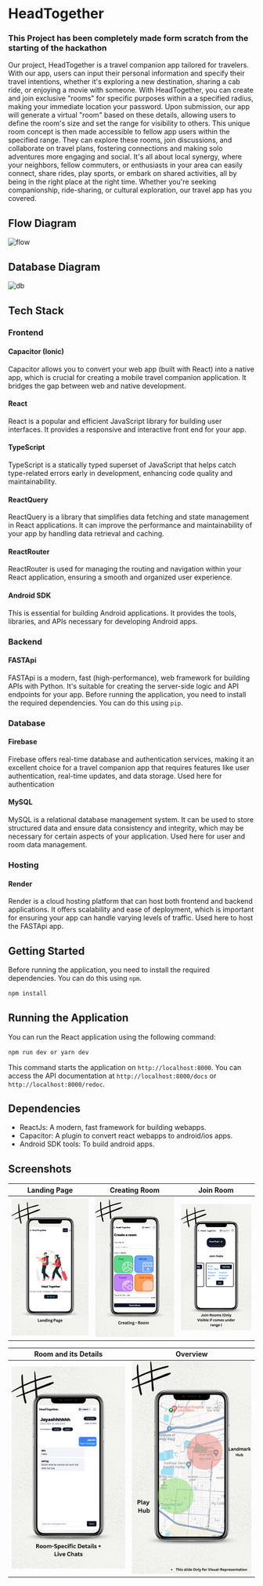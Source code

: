 # HeadTogether
### This Project has been completely made form scratch from the starting of the hackathon
Our project, HeadTogether is a travel companion app tailored for travelers. With our app, users can input their personal information and specify their travel intentions, whether it's exploring a new destination, sharing a cab ride, or enjoying a movie with someone. With HeadTogether, you can create and join exclusive "rooms" for specific purposes within a a specified radius, making your immediate location your password. Upon submission, our app will generate a virtual "room" based on these details, allowing users to define the room's size and set the range for visibility to others. This unique room concept is then made accessible to fellow app users within the specified range. They can explore these rooms, join discussions, and collaborate on travel plans, fostering connections and making solo adventures more engaging and social.  It's all about local synergy, where your neighbors, fellow commuters, or enthusiasts in your area can easily connect, share rides, play sports, or embark on shared activities, all by being in the right place at the right time. Whether you're seeking companionship, ride-sharing, or cultural exploration, our travel app has you covered. 

## Flow Diagram
![flow](images/flow.png)
## Database Diagram
![db](images/db.png)

## Tech Stack
### Frontend 
#### Capacitor (Ionic)
Capacitor allows you to convert your web app (built with React) into a native app, which is crucial for creating a mobile travel companion application. It bridges the gap between web and native development.

#### React
React is a popular and efficient JavaScript library for building user interfaces. It provides a responsive and interactive front end for your app.

#### TypeScript
TypeScript is a statically typed superset of JavaScript that helps catch type-related errors early in development, enhancing code quality and maintainability.

#### ReactQuery
ReactQuery is a library that simplifies data fetching and state management in React applications. It can improve the performance and maintainability of your app by handling data retrieval and caching.

#### ReactRouter
ReactRouter is used for managing the routing and navigation within your React application, ensuring a smooth and organized user experience.

#### Android SDK
This is essential for building Android applications. It provides the tools, libraries, and APIs necessary for developing Android apps.

### Backend 
#### FASTApi
FASTApi is a modern, fast (high-performance), web framework for building APIs with Python. It's suitable for creating the server-side logic and API endpoints for your app.
Before running the application, you need to install the required dependencies. You can do this using `pip`.

### Database
#### Firebase 
Firebase offers real-time database and authentication services, making it an excellent choice for a travel companion app that requires features like user authentication, real-time updates, and data storage. Used here for authentication

#### MySQL
MySQL is a relational database management system. It can be used to store structured data and ensure data consistency and integrity, which may be necessary for certain aspects of your application. Used here for user and room data management.

### Hosting
#### Render
Render is a cloud hosting platform that can host both frontend and backend applications. It offers scalability and ease of deployment, which is important for ensuring your app can handle varying levels of traffic. Used here to host the FASTApi app.


## Getting Started

Before running the application, you need to install the required dependencies. You can do this using `npm`.

```bash
npm install 
```

## Running the Application

You can run the React application using the following command:

```bash
npm run dev or yarn dev
```

This command starts the application on `http://localhost:8000`. You can access the API documentation at `http://localhost:8000/docs` or `http://localhost:8000/redoc`.

## Dependencies

- ReactJs: A modern, fast framework for building webapps.
- Capacitor: A plugin to convert react webapps to android/ios apps.
- Android SDK tools: To build android apps.

## Screenshots
| Landing Page                        | Creating Room                       | Join Room                                   |
| ----------------------------------- | ----------------------------------- | ------------------------------------------- |
| ![5](https://github.com/HashSociety/hackout_backend/blob/master/images/5.png?raw=true)                  | ![2](https://github.com/HashSociety/hackout_backend/blob/master/images/2.png?raw=true)                  | ![3](https://github.com/HashSociety/hackout_backend/blob/master/images/3.png?raw=true)                    |

| Room and its Details                | Overview                            |
| ----------------------------------- | ----------------------------------- | 
| ![4](https://github.com/HashSociety/hackout_backend/blob/master/images/4.png?raw=true)                  | ![1](https://github.com/HashSociety/hackout_backend/blob/master/images/1.png?raw=true)                  | 
